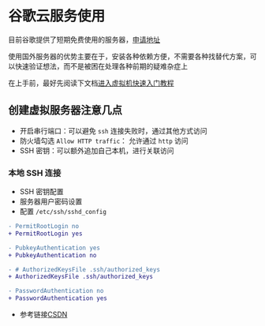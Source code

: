 # 谷歌云服务使用

目前谷歌提供了短期免费使用的服务器，[申请地址](https://console.cloud.google.com/compute/instances)

使用国外服务器的优势主要在于，安装各种依赖方便，不需要各种找替代方案，可以快速验证想法，而不是被困在处理各种前期的疑难杂症上

在上手前，最好先阅读下文档[进入虚拟机快速入门教程](https://console.cloud.google.com/home/dashboard?project=summer-catfish-247101&inv=1&invt=AblrYg&walkthrough_id=compute_quickstart)

## 创建虚拟服务器注意几点

+ 开启串行端口：可以避免 `ssh` 连接失败时，通过其他方式访问
+ 防火墙勾选 `Allow HTTP traffic`： 允许通过 `http` 访问
+ SSH 密钥：可以额外追加自己本机，进行关联访问

### 本地 SSH 连接

+ SSH 密钥配置
+ 服务器用户密码设置
+ 配置 `/etc/ssh/sshd_config`

```diff
- PermitRootLogin no
+ PermitRootLogin yes

- PubkeyAuthentication yes
+ PubkeyAuthentication no

- # AuthorizedKeysFile .ssh/authorized_keys
+ AuthorizedKeysFile .ssh/authorized_keys

- PasswordAuthentication no
+ PasswordAuthentication yes
```

+ 参考链接[CSDN](https://blog.csdn.net/xbw12138/article/details/72773993)



